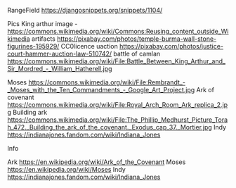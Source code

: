 RangeField https://djangosnippets.org/snippets/1104/

Pics
King arthur image - https://commons.wikimedia.org/wiki/Commons:Reusing_content_outside_Wikimedia
artifacts https://pixabay.com/photos/temple-burma-wall-stone-figurines-195929/ CC0licence
uaction https://pixabay.com/photos/justice-court-hammer-auction-law-510742/
battle of camlan https://commons.wikimedia.org/wiki/File:Battle_Between_King_Arthur_and_Sir_Mordred_-_William_Hatherell.jpg

Moses https://commons.wikimedia.org/wiki/File:Rembrandt_-_Moses_with_the_Ten_Commandments_-_Google_Art_Project.jpg
Ark of covenant https://commons.wikimedia.org/wiki/File:Royal_Arch_Room_Ark_replica_2.jpg
Building ark https://commons.wikimedia.org/wiki/File:The_Phillip_Medhurst_Picture_Torah_472._Building_the_ark_of_the_covenant._Exodus_cap_37._Mortier.jpg
Indy https://indianajones.fandom.com/wiki/Indiana_Jones

Info

Ark https://en.wikipedia.org/wiki/Ark_of_the_Covenant
Moses https://en.wikipedia.org/wiki/Moses
Indy https://indianajones.fandom.com/wiki/Indiana_Jones